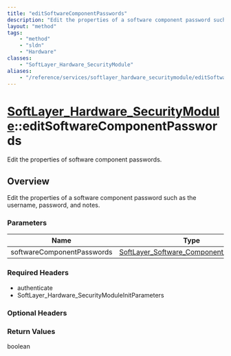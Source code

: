```yaml
---
title: "editSoftwareComponentPasswords"
description: "Edit the properties of a software component password such as the username, password, and notes."
layout: "method"
tags:
    - "method"
    - "sldn"
    - "Hardware"
classes:
    - "SoftLayer_Hardware_SecurityModule"
aliases:
    - "/reference/services/softlayer_hardware_securitymodule/editSoftwareComponentPasswords"
---
```

# [SoftLayer_Hardware_SecurityModule](/reference/services/SoftLayer_Hardware_SecurityModule)::editSoftwareComponentPasswords

Edit the properties of software component passwords.


## Overview 
Edit the properties of a software component password such as the username, password, and notes. 

### Parameters 
|Name | Type | Description |
| --- | --- | --- |
|softwareComponentPasswords| <a href='/reference/datatypes/SoftLayer_Software_Component_Password'>SoftLayer_Software_Component_Password[] </a>| |


### Required Headers
* authenticate
* SoftLayer_Hardware_SecurityModuleInitParameters

### Optional Headers

### Return Values
boolean

